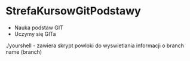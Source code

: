   #  StrefaKursowGitPodstawy
  -  Nauka podstaw GIT
  -  Uczymy się GITa

./yourshell - zawiera skrypt powloki do wyswietlania informacji o branch name (branch)
